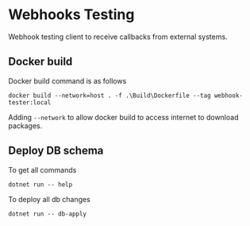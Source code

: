 # Webhooks Testing

Webhook testing client to receive callbacks from external systems.

## Docker build

Docker build command is as follows

```shell
docker build --network=host . -f .\Build\Dockerfile --tag webhook-tester:local
```

Adding `--network` to allow docker build to access internet to download packages.

## Deploy DB schema

To get all commands

```shell
dotnet run -- help
```

To deploy all db changes

```shell
dotnet run -- db-apply
```
